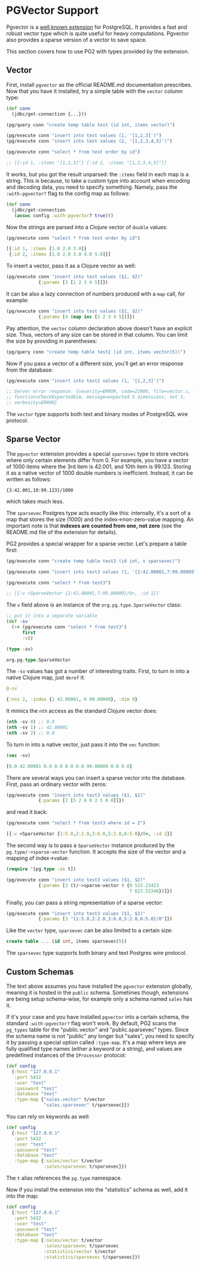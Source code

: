 # PGVector Support

[pgvector]: https://github.com/pgvector/pgvector

Pgvector is a [well known extension][pgvector] for PostgreSQL. It provides a
fast and robust vector type which is quite useful for heavy
computations. Pgvector also provides a sparse version of a vector to save space.

This section covers how to use PG2 with types provided by the extension.

## Vector

First, install `pgvector` as the official README.md documentation
prescribes. Now that you have it installed, try a simple table with the `vector`
column type:

~~~clojure
(def conn
  (jdbc/get-connection {...}))

(pg/query conn "create temp table test (id int, items vector)")

(pg/execute conn "insert into test values (1, '[1,2,3]')")
(pg/execute conn "insert into test values (2, '[1,2,3,4,5]')")

(pg/execute conn "select * from test order by id")

;; [{:id 1, :items "[1,2,3]"} {:id 2, :items "[1,2,3,4,5]"}]
~~~

It works, but you got the result unparsed: the `:items` field in each map is a
string. This is because, to take a custom type into account when encoding and
decoding data, you need to specify something. Namely, pass the `:with-pgvector?`
flag to the config map as follows:

~~~clojure
(def conn
  (jdbc/get-connection
   (assoc config :with-pgvector? true)))
~~~

Now the strings are parsed into a Clojure vector of `double` values:

~~~clojure
(pg/execute conn "select * from test order by id")

[{:id 1, :items [1.0 2.0 3.0]}
 {:id 2, :items [1.0 2.0 3.0 4.0 5.0]}]
~~~

To insert a vector, pass it as a Clojure vector as well:

~~~clojure
(pg/execute conn "insert into test values ($1, $2)"
            {:params [3 [1 2 3 4 5]]})
~~~

It can be also a lazy connection of numbers produced with a `map` call, for
example:

~~~clojure
(pg/execute conn "insert into test values ($1, $2)"
            {:params [4 (map inc [1 2 3 4 5])]})
~~~

Pay attention, the `vector` column declaration above doesn't have an explicit
size. Thus, vectors of any size can be stored in that column. You can limit the
size by providing in parentheses:

~~~clojure
(pg/query conn "create temp table test2 (id int, items vector(5))")
~~~

Now if you pass a vector of a different size, you'll get an error response from
the database:

~~~clojure
(pg/execute conn "insert into test2 values (1, '[1,2,3]')")

;; Server error response: {severity=ERROR, code=22000, file=vector.c, line=77,
;; function=CheckExpectedDim, message=expected 5 dimensions, not 3,
;; verbosity=ERROR}
~~~

The `vector` type supports both text and binary modes of PostgreSQL wire
protocol.

## Sparse Vector

The `pgvector` extension provides a special `sparsevec` type to store vectors
where only certain elements differ from 0. For example, you have a vector of
1000 items where the 3rd item is 42.001, and 10th item is 99.123. Storing it as
a native vector of 1000 double numbers is inefficient. Instead, it can be
written as follows:

~~~
{3:42.001,10:99.123}/1000
~~~

which takes much less.

The `sparsevec` Postgres type acts exactly like this: internally, it's a sort of
a map that stores the size (1000) and the index->non-zero-value mapping. An
important note is that **indexes are counted from one, not zero** (see the
README.md file of the extension for details).

PG2 provides a special wrapper for a sparse vector. Let's prepare a table first:

~~~clojure
(pg/execute conn "create temp table test3 (id int, v sparsevec)")

(pg/execute conn "insert into test3 values (1, '{2:42.00001,7:99.00009}/9')")

(pg/execute conn "select * from test3")

;; [{:v <SparseVector {2:42.00001,7:99.00009}/9>, :id 1}]
~~~

The `v` field above is an instance of the `org.pg.type.SparseVector` class:

~~~clojure
;; put it into a separate variable
(def -sv
  (-> (pg/execute conn "select * from test3")
      first
      :v))

(type -sv)

org.pg.type.SparseVector
~~~

The `-sv` values has got a number of interesting traits. First, to turn in into
a native Clojure map, just `deref` it:

~~~clojure
@-sv

{:nnz 2, :index {1 42.00001, 6 99.00009}, :dim 9}
~~~

It mimics the `nth` access as the standard Clojure vector does:

~~~clojure
(nth -sv 0) ;; 0.0
(nth -sv 1) ;; 42.00001
(nth -sv 2) ;; 0.0
~~~

To turn in into a native vector, just pass it into the `vec` function:

~~~clojure
(vec -sv)

[0.0 42.00001 0.0 0.0 0.0 0.0 99.00009 0.0 0.0]
~~~

There are several ways you can insert a sparse vector into the database. First,
pass an ordinary vector with zeros:

~~~clojure
(pg/execute conn "insert into test3 values ($1, $2)"
            {:params [2 [5 2 6 0 2 5 0 0]]})
~~~

and read it back:

~~~clojure
(pg/execute conn "select * from test3 where id = 2")

[{:v <SparseVector {1:5.0,2:2.0,3:6.0,5:2.0,6:5.0}/8>, :id 2}]
~~~

The second way is to pass a `SparseVector` instance produced by the
`pg.type/->sparse-vector` function. It accepts the size of the vector and a
mapping of index->value:

~~~clojure
(require '[pg.type :as t])

(pg/execute conn "insert into test3 values ($1, $2)"
            {:params [3 (t/->sparse-vector 9 {0 523.23423
                                              7 623.52346})]})
~~~

Finally, you can pass a string representation of a sparse vector:

~~~clojure
(pg/execute conn "insert into test3 values ($1, $2)"
            {:params [3 "{1:5.0,2:2.0,3:6.0,5:2.0,6:5.0}/8"]})
~~~

Like the `vector` type, `sparsevec` can be also limited to a certain size:

~~~sql
create table ... (id int, items sparsevec(5))
~~~

The `sparsevec` type supports both binary and text Postgres wire protocol.

## Custom Schemas

The text above assumes you have installed the `pgvector` extension globally,
meaning it is hosted in the `public` schema. Sometimes though, extensions are
being setup schema-wise, for example only a schema named `sales` has it.

If it's your case and you have installed `pgvector` into a certain schema, the
standard `:with-pgvector?` flag won't work. By default, PG2 scans the `pg_types`
table for the "public.vector" and "public.sparsevec" types. Since the schema
name is not "public" any longer but "sales", you need to specify it by passing a
special option called `:type-map`. It's a map where keys are fully qualified
type names (either a keyword or a string), and values are predefined instances
of the `IProcessor` protocol:

~~~clojure
(def config
  {:host "127.0.0.1"
   :port 5432
   :user "test"
   :password "test"
   :database "test"
   :type-map {"sales.vector" t/vector
              "sales.sparsevec" t/sparsevec}})
~~~

You can rely on keywords as well:

~~~clojure
(def config
  {:host "127.0.0.1"
   :port 5432
   :user "test"
   :password "test"
   :database "test"
   :type-map {:sales/vector t/vector
              :sales/sparsevec t/sparsevec}})
~~~

The `t` alias references the `pg.type` namespace.

Now if you install the extension into the "statistics" schema as well, add it
into the map:

~~~clojure
(def config
  {:host "127.0.0.1"
   :port 5432
   :user "test"
   :password "test"
   :database "test"
   :type-map {:sales/vector t/vector
              :sales/sparsevec t/sparsevec
              :statistics/vector t/vector
              :statistics/sparsevec t/sparsevec}})
~~~
